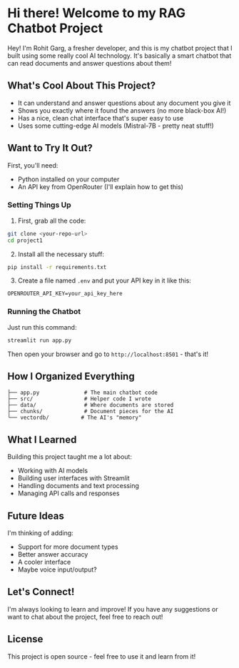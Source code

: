 # Hi there!  Welcome to my RAG Chatbot Project

Hey! I'm Rohit Garg, a fresher developer, and this is my chatbot project that I built using some really cool AI technology. It's basically a smart chatbot that can read documents and answer questions about them!

## What's Cool About This Project? 

- It can understand and answer questions about any document you give it
- Shows you exactly where it found the answers (no more black-box AI!)
- Has a nice, clean chat interface that's super easy to use
- Uses some cutting-edge AI models (Mistral-7B - pretty neat stuff!)

## Want to Try It Out? 

First, you'll need:
- Python installed on your computer
- An API key from OpenRouter (I'll explain how to get this)

### Setting Things Up 

1. First, grab all the code:
```bash
git clone <your-repo-url>
cd project1
```

2. Install all the necessary stuff:
```bash
pip install -r requirements.txt
```

3. Create a file named `.env` and put your API key in it like this:
```
OPENROUTER_API_KEY=your_api_key_here
```

### Running the Chatbot 

Just run this command:
```bash
streamlit run app.py
```

Then open your browser and go to `http://localhost:8501` - that's it!

## How I Organized Everything 

```
├── app.py              # The main chatbot code
├── src/                # Helper code I wrote
├── data/               # Where documents are stored
├── chunks/             # Document pieces for the AI
└── vectordb/          # The AI's "memory"
```

## What I Learned 

Building this project taught me a lot about:
- Working with AI models
- Building user interfaces with Streamlit
- Handling documents and text processing
- Managing API calls and responses

## Future Ideas 

I'm thinking of adding:
- Support for more document types
- Better answer accuracy
- A cooler interface
- Maybe voice input/output?

## Let's Connect! 

I'm always looking to learn and improve! If you have any suggestions or want to chat about the project, feel free to reach out!

## License

This project is open source - feel free to use it and learn from it!